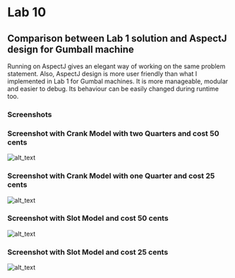# Lab 10  
  
## Comparison between Lab 1 solution and AspectJ design for Gumball machine  
  
 Running on AspectJ gives an elegant way of working on the same problem statement. Also, AspectJ design is more user friendly than what I implemented in Lab 1 for Gumbal machines. It is more manageable, modular and easier to debug. Its behaviour can be easily changed during runtime too.  
 
 ### Screenshots 
 
 ### Screenshot with Crank Model with two Quarters and cost 50 cents
 
![alt_text](https://github.com/monakhandat/cmpe202/blob/master/lab10/output/SC-GM-V2-CRANK-2QUARTER-COST50.png)  
  
    
 ### Screenshot with Crank Model with one Quarter and cost 25 cents 
  
![alt_text](https://github.com/monakhandat/cmpe202/blob/master/lab10/output/SC-GM-V2-CRANK-ONEQUARTER-COST25.png)
  
 ### Screenshot with Slot Model and cost 50 cents  
      
![alt_text](https://github.com/monakhandat/cmpe202/blob/master/lab10/output/SC-GM-V2-SLOT-COST-50.png)


 ### Screenshot with Slot Model and cost 25 cents 
  
![alt_text](https://github.com/monakhandat/cmpe202/blob/master/lab10/output/SC-GM-V2-SLOT-COST25.png)
